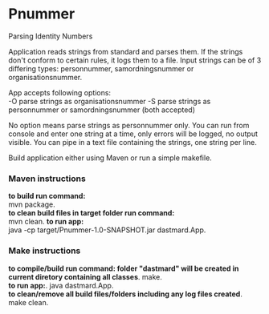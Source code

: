 # Pnummer
Parsing Identity Numbers

Application reads strings from standard and parses them. If the strings
don't conform to certain rules, it logs them to a file. 
Input strings can be of 3 differing types: personnummer, samordningsnummer or organisationsnummer.

App accepts following options:  
 -O  parse strings as organisationsnummer 
 -S  parse strings as personnummer or samordningsnummer (both accepted) 

No option means parse strings as personnummer only.
You can run from console and enter one string at a time, only errors will be logged, no output visible.
You can pipe in a text file containing the strings, one string per line.  

Build application either using Maven or run a simple makefile. 

### Maven instructions
**to build run command:**   
mvn package.  
**to clean build files in target folder run command:**  
mvn clean. 
**to run app:**    
java -cp target/Pnummer-1.0-SNAPSHOT.jar dastmard.App. 

### Make instructions

**to compile/build run command: folder "dastmard" will be created in current diretory containing all classes**. 
make.   
**to run app:**. 
java dastmard.App.  
**to clean/remove all build files/folders including any log files created**. 
make clean. 
